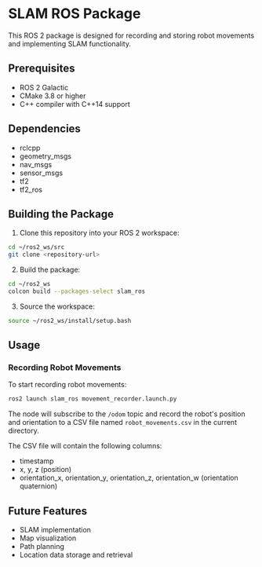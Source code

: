 # SLAM ROS Package

This ROS 2 package is designed for recording and storing robot movements and implementing SLAM functionality.

## Prerequisites

- ROS 2 Galactic
- CMake 3.8 or higher
- C++ compiler with C++14 support

## Dependencies

- rclcpp
- geometry_msgs
- nav_msgs
- sensor_msgs
- tf2
- tf2_ros

## Building the Package

1. Clone this repository into your ROS 2 workspace:
```bash
cd ~/ros2_ws/src
git clone <repository-url>
```

2. Build the package:
```bash
cd ~/ros2_ws
colcon build --packages-select slam_ros
```

3. Source the workspace:
```bash
source ~/ros2_ws/install/setup.bash
```

## Usage

### Recording Robot Movements

To start recording robot movements:

```bash
ros2 launch slam_ros movement_recorder.launch.py
```

The node will subscribe to the `/odom` topic and record the robot's position and orientation to a CSV file named `robot_movements.csv` in the current directory.

The CSV file will contain the following columns:
- timestamp
- x, y, z (position)
- orientation_x, orientation_y, orientation_z, orientation_w (orientation quaternion)

## Future Features

- SLAM implementation
- Map visualization
- Path planning
- Location data storage and retrieval 